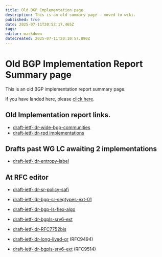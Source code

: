 ```yaml
---
title: Old BGP Implementation page 
description: This is an old summary page - moved to wiki. 
published: true
date: 2025-07-11T20:52:17.465Z
tags: 
editor: markdown
dateCreated: 2025-07-11T20:10:57.890Z
---
```


# Old BGP Implementation Report Summary page

This is an old BGP implementation report summary page.

If you have landed here, please [click here](/group/idr/implementations).

## Old Implementation report links. 

 - [draft-ietf-idr-wide-bgp-communities](/group/idr/BGP-Implementation-report/draft-ietf-idr-wide-bgp-communities-implement)
 - [draft-ietf-idr-rpd implementations](/group/idr/BGP-Implementation-report/draft-ietf-idr-rpd-implement)


## Drafts past WG LC awaiting 2 implementations
 - [draft-ietf-idr-entropy-label](/group/idr/BGP-Implementation-report/draft-ietf-idr-entropy-label)
 
## At RFC editor

 - [draft-ietf-idr-sr-policy-safi](/group/idr/BGP-Implementation-report/draft-ietf-idr-segment-routing-te-policy-implement)

- [draft-ietf-idr-bgp-sr-segtypes-ext-01](/group/idr/BGP-Implementation-report/draft-ietf-idr-bgp-sr-segtypes-ext-implement)

 - [draft-ietf-idr-bgp-ls-flex-algo](/group/idr/BGP-Implementation-report/draft-ietf-idr-bgp-ls-flex-algo-implement)
 - [draft-ietf-idr-bgpls-srv6-ext](/group/idr/BGP-Implementation-report/draft-ietf-idr-bgpls-srv6-ext-implement)
 - [draft-ietf-idr-RFC7752bis](/group/idr/BGP-Implementation-report/draft-ietf-idr-RFC7752bis-implement)
 
 - [draft-ietf-idr-long-lived-gr](/group/idr/BGP-Implementation-report/draft-ietf-idr-long-lived-gr-implement) (RFC9494) 
  - [draft-ietf-idr-bgpls-srv6-ext](/group/idr/BGP-Implementation-report/draft-ietf-idr-bgpls-srv6-ext-implement) (RFC9514) 